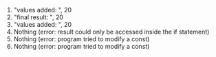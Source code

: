 1. "values added: ", 20
2. "final result: ", 20
3. "values added: ", 20
4. Nothing (error: result could only be accessed inside the if statement)
5. Nothing (error: program tried to modify a const)
6. Nothing (error: program tried to modify a const)
